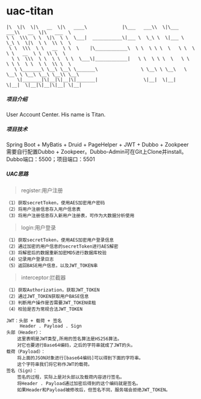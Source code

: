 # uac-titan
```text
|\  \|\  \|\   __  \|\   ____\             |\___   ___\\  \|\___   ___\\   __  \|\   ___  \
\ \  \\\  \ \  \|\  \ \  \___|  ___________\|___ \  \_\ \  \|___ \  \_\ \  \|\  \ \  \\ \  \
 \ \  \\\  \ \   __  \ \  \    |\____________\  \ \  \ \ \  \   \ \  \ \ \   __  \ \  \\ \  \
  \ \  \\\  \ \  \ \  \ \  \___\|____________|   \ \  \ \ \  \   \ \  \ \ \  \ \  \ \  \\ \  \
   \ \_______\ \__\ \__\ \_______\                \ \__\ \ \__\   \ \__\ \ \__\ \__\ \__\\ \__\
    \|_______|\|__|\|__|\|_______|                 \|__|  \|__|    \|__|  \|__|\|__|\|__| \|__|
```
##### 项目介绍
User Account Center. His name is Titan.

##### 项目技术
Spring Boot + MyBatis + Druid + PageHelper + JWT + Dubbo + Zookpeer
<br/>
需要自行配置Dubbo + Zookpeer。Dubbo-Admin可在Git上Clone并install。
<br/>
Dubbo端口：5500；项目端口：5501

##### UAC思路

> register:用户注册
```+
（1）获取secretToken，使用AES加密用户密码
（2）将用户注册信息存入用户信息表
（3）将用户注册信息存入新用户注册表，可作为大数据分析使用
```


> login:用户登录
```+
（1）获取secretToken，使用AES加密用户登录信息
（2）通过加密的用户信息的secretToken进行AES解密
（3）将解密后的数据重新加密MD5进行数据库校验
（4）记录用户登录日志
（5）返回BASE用户信息，以及JWT_TOKEN串
```


>interceptor:拦截器
```+
（1）获取Authorization，获取JWT_TOKEN
（2）通过JWT_TOKEN获取用户BASE信息
（3）判断用户操作是否需要JWT_TOKEN续租
（4）校验是否为常规合法JWT_TOKEN
```


```text
JWT：头部 + 载荷 + 签名
     Header . Payload . Sign
头部（Header）：
    这里表明是JWT类型,所用的签名算法是HS256算法。
    对它也要进行Base64编码，之后的字符串就成了JWT的头。
载荷（Payload）：
    将上面的JSON对象进行[base64编码]可以得到下面的字符串。
    这个字符串我们将它称作JWT的载荷。
签名（Sign）：
    签名的过程，实际上是对头部以及载荷内容进行签名。
    将Header . Payload通过加密后得到的这个编码就是签名。
    如果Header和Payload被修改后，但签名不同，服务端会拒绝JWT_TOKEN。
```
